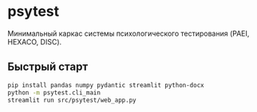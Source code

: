 # psytest

Минимальный каркас системы психологического тестирования (PAEI, HEXACO, DISC).

## Быстрый старт
```bash
pip install pandas numpy pydantic streamlit python-docx
python -m psytest.cli_main
streamlit run src/psytest/web_app.py
```
